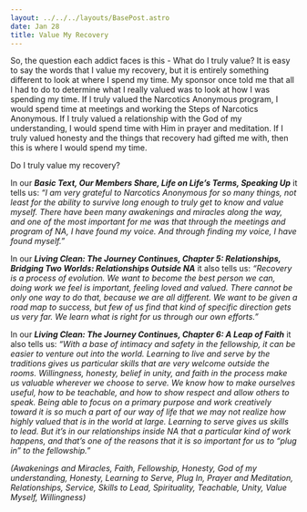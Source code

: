 ```yaml
---
layout: ../../../layouts/BasePost.astro
date: Jan 28
title: Value My Recovery
---
```

So, the question each addict faces is this - What do I truly value? It is easy to say the words that I value my recovery, but it is entirely something different to look at where I spend my time. My sponsor once told me that all I had to do to determine what I really valued was to look at how I was spending my time. If I truly valued the Narcotics Anonymous program, I would spend time at meetings and working the Steps of Narcotics Anonymous. If I truly valued a relationship with the God of my understanding, I would spend time with Him in prayer and meditation. If I truly valued honesty and the things that recovery had gifted me with, then this is where I would spend my time.

Do I truly value my recovery?

In our ***Basic Text, Our Members Share, Life on Life’s Terms, Speaking Up*** it tells us: *“I am very grateful to Narcotics Anonymous for so many things, not least for the ability to survive long enough to truly get to know and value myself. There have been many awakenings and miracles along the way, and one of the most important for me was that through the meetings and program of NA, I have found my voice. And through finding my voice, I have found myself.”*

In our ***Living Clean: The Journey Continues, Chapter 5: Relationships, Bridging Two Worlds: Relationships Outside NA*** it also tells us: *“Recovery is a process of evolution. We want to become the best person we can, doing work we feel is important, feeling loved and valued. There cannot be only one way to do that, because we are all different. We want to be given a road map to success, but few of us find that kind of specific direction gets us very far. We learn what is right for us through our own efforts.”*

In our ***Living Clean: The Journey Continues, Chapter 6: A Leap of Faith*** it also tells us: *“With a base of intimacy and safety in the fellowship, it can be easier to venture out into the world. Learning to live and serve by the traditions gives us particular skills that are very welcome outside the rooms. Willingness, honesty, belief in unity, and faith in the process make us valuable wherever we choose to serve. We know how to make ourselves useful, how to be teachable, and how to show respect and allow others to speak. Being able to focus on a primary purpose and work creatively toward it is so much a part of our way of life that we may not realize how highly valued that is in the world at large. Learning to serve gives us skills to lead. But it’s in our relationships inside NA that a particular kind of work happens, and that’s one of the reasons that it is so important for us to “plug in” to the fellowship.”*

*(Awakenings and Miracles, Faith, Fellowship, Honesty, God of my understanding, Honesty, Learning to Serve, Plug In, Prayer and Meditation, Relationships, Service, Skills to Lead, Spirituality, Teachable, Unity, Value Myself, Willingness)*